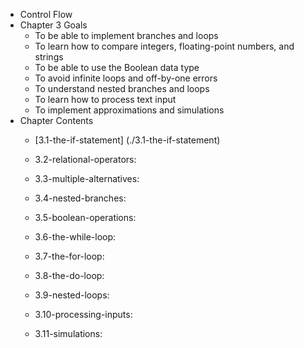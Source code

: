 * Control Flow
* Chapter 3 Goals
   * To be able to implement branches and loops
   * To learn how to compare integers, floating-point numbers, and strings
   * To be able to use the Boolean data type
   * To avoid infinite loops and off-by-one errors
   * To understand nested branches and loops
   * To learn how to process text input
   * To implement approximations and simulations
* Chapter Contents
   * [3.1-the-if-statement] (./3.1-the-if-statement)

   * 3.2-relational-operators:

   * 3.3-multiple-alternatives:

   * 3.4-nested-branches:

   * 3.5-boolean-operations:

   * 3.6-the-while-loop:

   * 3.7-the-for-loop:

   * 3.8-the-do-loop:

   * 3.9-nested-loops:

   * 3.10-processing-inputs:

   * 3.11-simulations:
